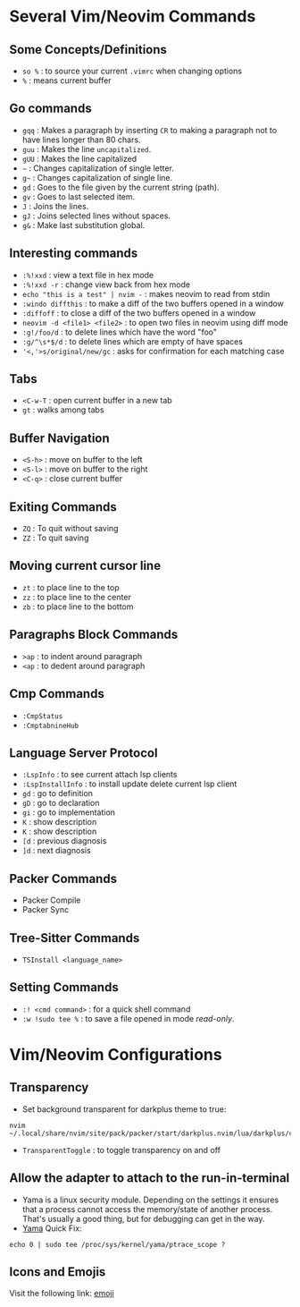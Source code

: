 # Several Vim/Neovim Commands

## Some Concepts/Definitions
- `so %` : to source your current `.vimrc` when changing options
- `%` : means current buffer

## Go commands
- `gqq` : Makes a paragraph by inserting `CR` to making a paragraph not to have lines longer than 80 chars.
- `guu` : Makes the line `uncapitalized`.
- `gUU` : Makes the line capitalized
- `~` : Changes capitalization of single letter.
- `g~` : Changes capitalization of single line.
- `gd` : Goes to the file given by the current string (path).
- `gv` : Goes to last selected item.
- `J` : Joins the lines.
- `gJ` : Joins selected lines without spaces.
- `g&` : Make last substitution global.

## Interesting commands
- `:%!xxd` : view a text file in hex mode
- `:%!xxd -r` : change view back from hex mode
- `echo "this is a test" | nvim -` : makes neovim to read from stdin
- `:windo diffthis` : to make a diff of the two buffers opened in a window
- `:diffoff` : to close a diff of the two buffers opened in a window
- `neovim -d <file1> <file2>` : to open two files in neovim using diff mode
- `:g!/foo/d` : to delete lines which have the word "foo"
- `:g/^\s*$/d` : to delete lines which are empty of have spaces
- `'<,'>s/original/new/gc` :  asks for confirmation for each matching case

## Tabs
- `<C-w-T` : open current buffer in a new tab
- `gt` : walks among tabs

## Buffer Navigation
- `<S-h>` : move on buffer to the left
- `<S-l>` : move on buffer to the right
- `<C-q>` : close current buffer

## Exiting Commands
- `ZQ` : To quit without saving
- `ZZ` : To quit saving
## Moving current cursor line
- `zt` : to place line to the top
- `zz` : to place line to the center
- `zb` : to place line to the bottom
## Paragraphs Block Commands
- `>ap` : to indent around paragraph
- `<ap` : to dedent around paragraph

## Cmp Commands
- `:CmpStatus`
- `:CmptabnineHub`

## Language Server Protocol
- `:LspInfo` : to see current attach lsp clients
- `:LspInstallInfo` : to install update delete current lsp client
- `gd` : go to definition
- `gD` : go to declaration
- `gi` : go to implementation
- `K` : show description
- `K` : show description
- `[d` : previous diagnosis
- `]d` : next diagnosis

## Packer Commands
- Packer Compile
- Packer Sync

## Tree-Sitter Commands
- `TSInstall <language_name>`

## Setting Commands
- `:! <cmd command>` : for a quick shell command
- `:w !sudo tee %` : to save a file opened in mode _read-only_.

# Vim/Neovim Configurations
## Transparency
- Set background transparent for darkplus theme to true:
```console
nvim ~/.local/share/nvim/site/pack/packer/start/darkplus.nvim/lua/darkplus/config.lua
```
- `TransparentToggle` : to toggle transparency on and off

## Allow the adapter to attach to the run-in-terminal
- Yama is a linux security module. Depending on the settings it ensures that a process cannot access the memory/state of another process. That's usually a good thing, but for debugging can get in the way. 
- [Yama](https://www.kernel.org/doc/html/latest/admin-guide/LSM/Yama.html)
Quick Fix:
```
echo 0 | sudo tee /proc/sys/kernel/yama/ptrace_scope ?
```

## Icons and Emojis
Visit the following link: [emoji](https://emojipedia.org)
